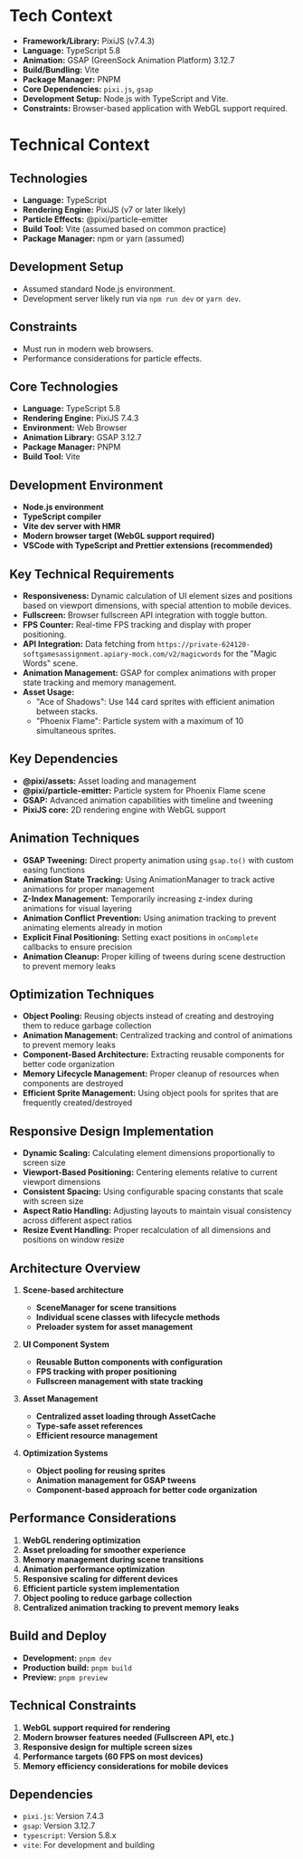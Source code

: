 # Tech Context

- **Framework/Library:** PixiJS (v7.4.3)
- **Language:** TypeScript 5.8
- **Animation:** GSAP (GreenSock Animation Platform) 3.12.7
- **Build/Bundling:** Vite
- **Package Manager:** PNPM
- **Core Dependencies:** `pixi.js`, `gsap`
- **Development Setup:** Node.js with TypeScript and Vite.
- **Constraints:** Browser-based application with WebGL support required.

# Technical Context

## Technologies

- **Language:** TypeScript
- **Rendering Engine:** PixiJS (v7 or later likely)
- **Particle Effects:** @pixi/particle-emitter
- **Build Tool:** Vite (assumed based on common practice)
- **Package Manager:** npm or yarn (assumed)

## Development Setup

- Assumed standard Node.js environment.
- Development server likely run via `npm run dev` or `yarn dev`.

## Constraints

- Must run in modern web browsers.
- Performance considerations for particle effects.

## Core Technologies

- **Language:** TypeScript 5.8
- **Rendering Engine:** PixiJS 7.4.3
- **Environment:** Web Browser
- **Animation Library:** GSAP 3.12.7
- **Package Manager:** PNPM
- **Build Tool:** Vite

## Development Environment

- **Node.js environment**
- **TypeScript compiler**
- **Vite dev server with HMR**
- **Modern browser target (WebGL support required)**
- **VSCode with TypeScript and Prettier extensions (recommended)**

## Key Technical Requirements

- **Responsiveness:** Dynamic calculation of UI element sizes and positions based on viewport dimensions, with special attention to mobile devices.
- **Fullscreen:** Browser fullscreen API integration with toggle button.
- **FPS Counter:** Real-time FPS tracking and display with proper positioning.
- **API Integration:** Data fetching from `https://private-624120-softgamesassignment.apiary-mock.com/v2/magicwords` for the "Magic Words" scene.
- **Animation Management:** GSAP for complex animations with proper state tracking and memory management.
- **Asset Usage:**
  - "Ace of Shadows": Use 144 card sprites with efficient animation between stacks.
  - "Phoenix Flame": Particle system with a maximum of 10 simultaneous sprites.

## Key Dependencies

- **@pixi/assets:** Asset loading and management
- **@pixi/particle-emitter:** Particle system for Phoenix Flame scene
- **GSAP:** Advanced animation capabilities with timeline and tweening
- **PixiJS core:** 2D rendering engine with WebGL support

## Animation Techniques

- **GSAP Tweening:** Direct property animation using `gsap.to()` with custom easing functions
- **Animation State Tracking:** Using AnimationManager to track active animations for proper management
- **Z-Index Management:** Temporarily increasing z-index during animations for visual layering
- **Animation Conflict Prevention:** Using animation tracking to prevent animating elements already in motion
- **Explicit Final Positioning:** Setting exact positions in `onComplete` callbacks to ensure precision
- **Animation Cleanup:** Proper killing of tweens during scene destruction to prevent memory leaks

## Optimization Techniques

- **Object Pooling:** Reusing objects instead of creating and destroying them to reduce garbage collection
- **Animation Management:** Centralized tracking and control of animations to prevent memory leaks
- **Component-Based Architecture:** Extracting reusable components for better code organization
- **Memory Lifecycle Management:** Proper cleanup of resources when components are destroyed
- **Efficient Sprite Management:** Using object pools for sprites that are frequently created/destroyed

## Responsive Design Implementation

- **Dynamic Scaling:** Calculating element dimensions proportionally to screen size
- **Viewport-Based Positioning:** Centering elements relative to current viewport dimensions
- **Consistent Spacing:** Using configurable spacing constants that scale with screen size
- **Aspect Ratio Handling:** Adjusting layouts to maintain visual consistency across different aspect ratios
- **Resize Event Handling:** Proper recalculation of all dimensions and positions on window resize

## Architecture Overview

1. **Scene-based architecture**

   - **SceneManager for scene transitions**
   - **Individual scene classes with lifecycle methods**
   - **Preloader system for asset management**

2. **UI Component System**

   - **Reusable Button components with configuration**
   - **FPS tracking with proper positioning**
   - **Fullscreen management with state tracking**

3. **Asset Management**

   - **Centralized asset loading through AssetCache**
   - **Type-safe asset references**
   - **Efficient resource management**

4. **Optimization Systems**
   - **Object pooling for reusing sprites**
   - **Animation management for GSAP tweens**
   - **Component-based approach for better code organization**

## Performance Considerations

1. **WebGL rendering optimization**
2. **Asset preloading for smoother experience**
3. **Memory management during scene transitions**
4. **Animation performance optimization**
5. **Responsive scaling for different devices**
6. **Efficient particle system implementation**
7. **Object pooling to reduce garbage collection**
8. **Centralized animation tracking to prevent memory leaks**

## Build and Deploy

- **Development:** `pnpm dev`
- **Production build:** `pnpm build`
- **Preview:** `pnpm preview`

## Technical Constraints

1. **WebGL support required for rendering**
2. **Modern browser features needed (Fullscreen API, etc.)**
3. **Responsive design for multiple screen sizes**
4. **Performance targets (60 FPS on most devices)**
5. **Memory efficiency considerations for mobile devices**

## Dependencies

- `pixi.js`: Version 7.4.3
- `gsap`: Version 3.12.7
- `typescript`: Version 5.8.x
- `vite`: For development and building
